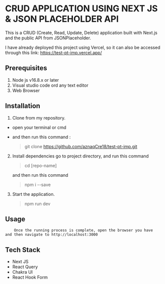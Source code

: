 # CRUD APPLICATION USING NEXT JS & JSON PLACEHOLDER API

This is a CRUD (Create, Read, Update, Delete) application built with Next.js and the public API from JSONPlaceholder.

I have already deployed this project using Vercel, so it can also be accessed through this link: https://test-pt-imp.vercel.app/

## Prerequisites

1. Node js v16.8.x or later
2. Visual studio code ord any text editor
3. Web Browser

## Installation

1. Clone from my repository.
- open your terminal or cmd
- and then run this command :

    > git clone https://github.com/aznaqCre18/test-pt-imp.git

2. Install dependencies
    go to project directory, and run this command
    > cd [repo-name]

    and then run this command
    >npm i --save

3. Start the application.
    >npm run dev

## Usage
        Once the running process is complete, open the browser you have and then navigate to http://localhost:3000
## Tech Stack
- Next JS
- React Query
- Chakra UI
- React Hook Form
